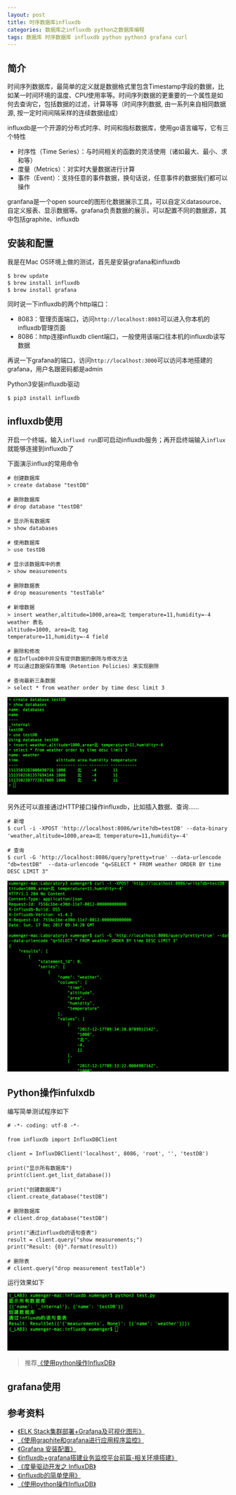 ```yaml
---
layout: post
title: 时序数据库influxdb
categories: 数据库之influxdb python之数据库编程
tags: 数据库 时序数据库 influxdb python python3 grafana curl
---
```


## 简介

时间序列数据库，最简单的定义就是数据格式里包含Timestamp字段的数据，比如某一时间环境的温度、CPU使用率等。时间序列数据的更重要的一个属性是如何去查询它，包括数据的过滤，计算等等（时间序列数据, 由一系列来自相同数据源, 按一定时间间隔采样的连续数据组成）

influxdb是一个开源的分布式时序、时间和指标数据库，使用go语言编写，它有三个特性

* 时序性（Time Series）：与时间相关的函数的灵活使用（诸如最大、最小、求和等）
* 度量（Metrics）：对实时大量数据进行计算
* 事件（Event）：支持任意的事件数据，换句话说，任意事件的数据我们都可以操作

granfana是一个open source的图形化数据展示工具，可以自定义datasource、自定义报表、显示数据等。grafana负责数据的展示，可以配置不同的数据源，其中包括graphite、influxdb

## 安装和配置

我是在Mac OS环境上做的测试，首先是安装grafana和influxdb

```
$ brew update
$ brew install influxdb
$ brew install grafana
```

同时说一下influxdb的两个http端口：

* 8083：管理页面端口，访问`http://localhost:8083`可以进入你本机的influxdb管理页面
* 8086：http连接influxdb client端口，一般使用该端口往本机的influxdb读写数据

再说一下grafana的端口，访问`http://localhost:3000`可以访问本地搭建的grafana，用户名跟密码都是admin

Python3安装influxdb驱动

```
$ pip3 install influxdb
```

## influxdb使用

开启一个终端，输入`influxd run`即可启动influxdb服务；再开启终端输入`influx`就能够连接到influxdb了

下面演示influx的常用命令

```
# 创建数据库
> create database "testDB"

# 删除数据库
# drop database "testDB"

# 显示所有数据库
> show databases

# 使用数据库
> use testDB

# 显示该数据库中的表
> show measurements

# 删除数据表
# drop measurements "testTable"

# 新增数据
> insert weather,altitude=1000,area=北 temperature=11,humidity=-4
weather 表名
altitude=1000, area=北 tag
temperature=11,humidity=-4 field

# 删除和修改
# 在InfluxDB中并没有提供数据的删除与修改方法
# 可以通过数据保存策略（Retention Policies）来实现删除

# 查询最新三条数据
> select * from weather order by time desc limit 3
```

![image](../media/image/2017-12-17/01.png)

另外还可以直接通过HTTP接口操作influxdb，比如插入数据、查询……

```
# 新增
$ curl -i -XPOST 'http://localhost:8086/write?db=testDB' --data-binary 'weather,altitude=1000,area=北 temperature=11,humidity=-4'

# 查询
$ curl -G 'http://localhost:8086/query?pretty=true' --data-urlencode "db=testDB"  --data-urlencode "q=SELECT * FROM weather ORDER BY time DESC LIMIT 3"
```

![image](../media/image/2017-12-17/02.png)

## Python操作infulxdb

编写简单测试程序如下

```
# -*- coding: utf-8 -*-

from influxdb import InfluxDBClient

client = InfluxDBClient('localhost', 8086, 'root', '', 'testDB')

print("显示所有数据库")
print(client.get_list_database())

print("创建数据库")
client.create_database("testDB")

# 删除数据库
# client.drop_database("testDB")

print("通过influxdb的语句查表")
result = client.query("show measurements;")
print("Result: {0}".format(result))

# 删除表
# client.query("drop measurement testTable")

```

运行效果如下

![image](../media/image/2017-12-17/03.png)

>推荐[《使用python操作InfluxDB》](https://www.cnblogs.com/MikeZhang/p/InfluxDBPythonOpt20170312.html)

## grafana使用



## 参考资料

* [《ELK Stack集群部署+Grafana及可视化图形》](http://blog.csdn.net/xiegh2014/article/details/54584171)
* [《使用graphite和grafana进行应用程序监控》](https://segmentfault.com/a/1190000007540752)
* [《Grafana 安装配置》](http://ju.outofmemory.cn/entry/257213)
* [《influxdb+grafana搭建业务监控平台前篇-相关环境搭建》](http://blog.csdn.net/u010185262/article/details/53118711)
* [《度量驱动开发之 InfluxDB》](http://www.jianshu.com/p/60764f9ae0d0)
* [《influxdb的简单使用》](http://www.361way.com/influxdb-user/5291.html)
* [《使用python操作InfluxDB》](https://www.cnblogs.com/MikeZhang/p/InfluxDBPythonOpt20170312.html)
